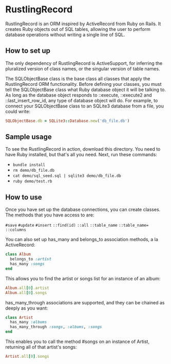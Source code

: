 # RustlingRecord

RustlingRecord is an ORM inspired by ActiveRecord from Ruby on Rails. It creates Ruby objects out of SQL tables, allowing the user to perform database operations without writing a single line of SQL.

## How to set up

The only dependency of RustlingRecord is ActiveSupport, for inferring the pluralized version of class names, or the singular version of table names.

The SQLObjectBase class is the base class all classes that apply the RustlingRecord ORM functionality. Before defining your classes, you must tell the SQLObjectBase class what Ruby database object it will be talking to. As long as the database object responds to ::execute, ::execute2 and ::last_insert_row_id, any type of database object will do. For example, to connect your SQLObjectBase class to an SQLite3 database from a file, you could write:

```ruby
SQLObjectBase.db = SQLite3::Database.new('db_file.db')
```

## Sample usage

To see the RustlingRecord in action, download this directory. You need to have Ruby installed, but that's all you need. Next, run these commands:

* `bundle install`
* `rm demo/db_file.db`
* `cat demo/sql_seed.sql | sqlite3 demo/db_file.db`
* `ruby demo/test.rb`

## How to use

Once you have set up the database connections, you can create classes. The methods that you have access to are:

`#save`
`#update`
`#insert`
`::find(id)`
`::all`
`::table_name`
`::table_name=`
`::columns`

You can also set up has_many and belongs_to association methods, a la ActiveRecord:

```ruby
class Album
  belongs_to :artist
  has_many :songs
end
```

This allows you to find the artist or songs list for an instance of an album:

```ruby
Album.all[0].artist
Album.all[0].songs
```

has_many_through associations are supported, and they can be chained as deeply as you want:

```ruby
class Artist
  has_many :albums
  has_many_through :songs, :albums, :songs
end
```

This enables you to call the method #songs on an instance of Artist, returning all of that artist's songs:

```ruby
Artist.all[0].songs
```
